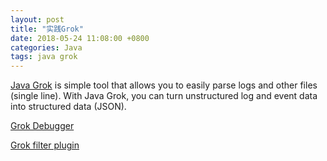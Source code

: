 ```yaml
---
layout: post
title: "实践Grok"
date: 2018-05-24 11:08:00 +0800
categories: Java
tags: java grok 
---
```


[Java Grok](http://grok.nflabs.com/) is simple tool that allows you to easily parse logs and other files (single line). With Java Grok, you can turn unstructured log and event data into structured data (JSON).



[Grok Debugger](http://grokdebug.herokuapp.com/)



[Grok filter plugin](https://www.elastic.co/guide/en/logstash/current/plugins-filters-grok.html)